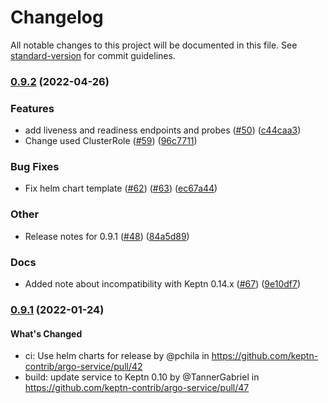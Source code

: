 # Changelog

All notable changes to this project will be documented in this file. See [standard-version](https://github.com/conventional-changelog/standard-version) for commit guidelines.

### [0.9.2](https://github.com/keptn-contrib/argo-service/compare/0.9.1...0.9.2) (2022-04-26)


### Features

* add liveness and readiness endpoints and probes ([#50](https://github.com/keptn-contrib/argo-service/issues/50)) ([c44caa3](https://github.com/keptn-contrib/argo-service/commit/c44caa37b3d8c550c6de77c0df284f146a28899b))
* Change used ClusterRole ([#59](https://github.com/keptn-contrib/argo-service/issues/59)) ([96c7711](https://github.com/keptn-contrib/argo-service/commit/96c7711dacae52b48b7d121cd7a8539f8ab23ced))


### Bug Fixes

* Fix helm chart template ([#62](https://github.com/keptn-contrib/argo-service/issues/62)) ([#63](https://github.com/keptn-contrib/argo-service/issues/63)) ([ec67a44](https://github.com/keptn-contrib/argo-service/commit/ec67a44e91d103840a9c7b2b59bfda9011232a4d))


### Other

* Release notes for 0.9.1 ([#48](https://github.com/keptn-contrib/argo-service/issues/48)) ([84a5d89](https://github.com/keptn-contrib/argo-service/commit/84a5d8905631530b743cbe60fe99162149718a60))


### Docs

* Added note about incompatibility with Keptn 0.14.x ([#67](https://github.com/keptn-contrib/argo-service/issues/67)) ([9e10df7](https://github.com/keptn-contrib/argo-service/commit/9e10df70f6d90a2546386e47613ba7e0d9392960))

### [0.9.1](https://github.com/keptn-contrib/argo-service/compare/0.9.0...0.9.1) (2022-01-24)

#### What's Changed
* ci: Use helm charts for release by @pchila in https://github.com/keptn-contrib/argo-service/pull/42
* build: update service to Keptn 0.10 by @TannerGabriel in https://github.com/keptn-contrib/argo-service/pull/47